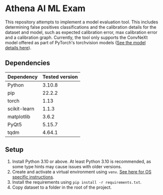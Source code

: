 # Athena AI ML Exam

This repository attempts to implement a model evaluation tool. This includes determining false positives classifications and the calibration details for the dataset and model, such as expected calibration error, max calibration error and a calibration graph. Currently, the tool only supports the ConvNeXt model offered as part of PyTorch's torchvision models ([See the model details here](https://pytorch.org/vision/main/models/convnext.html)).

## Dependencies

| Dependency   | Tested version |
| ------------ | -------------- |
| Python       | 3.10.8         |
| pip          | 22.2.2         |
| torch        | 1.13           |
| scikit-learn | 1.1.3          |
| matplotlib   | 3.6.2          |
| PyQt5        | 5.15.7         |
| tqdm         | 4.64.1         |

## Setup

1. Install Python 3.10 or above. At least Python 3.10 is recommended, as some type hints may cause issues with older versions.
2. Create and activate a virtual environment using `venv`. [See here for OS specific instructions](https://docs.python.org/3/tutorial/venv.html).
3. Install the requirements using `pip install -r requirements.txt`.
4. Copy dataset to a folder in the root of the project.
